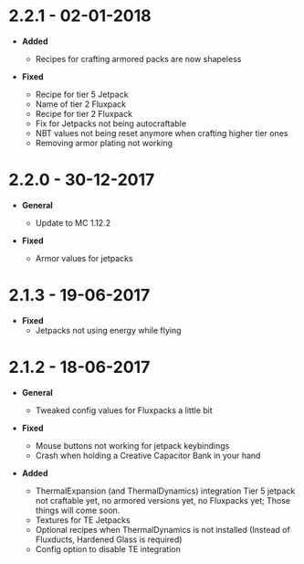 # 2.2.1  -  02-01-2018
* **Added**
    * Recipes for crafting armored packs are now shapeless

* **Fixed**
    * Recipe for tier 5 Jetpack
    * Name of tier 2 Fluxpack
    * Recipe for tier 2 Fluxpack
    * Fix for Jetpacks not being autocraftable
    * NBT values not being reset anymore when crafting higher tier ones
    * Removing armor plating not working

# 2.2.0  -  30-12-2017
* **General**
    * Update to MC 1.12.2

* **Fixed**
    * Armor values for jetpacks

# 2.1.3  -  19-06-2017
* **Fixed**
    * Jetpacks not using energy while flying

# 2.1.2  -  18-06-2017
* **General**
    * Tweaked config values for Fluxpacks a little bit

* **Fixed**
    * Mouse buttons not working for jetpack keybindings
    * Crash when holding a Creative Capacitor Bank in your hand

* **Added**
    * ThermalExpansion (and ThermalDynamics) integration
      Tier 5 jetpack not craftable yet, no armored versions yet, no Fluxpacks yet; Those things will come soon.
    * Textures for TE Jetpacks
    * Optional recipes when ThermalDynamics is not installed (Instead of Fluxducts, Hardened Glass is required)
    * Config option to disable TE integration